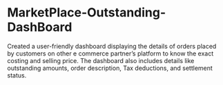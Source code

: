 # MarketPlace-Outstanding-DashBoard
Created a user-friendly dashboard displaying the details of orders placed by customers on other e commerce partner’s platform to know the exact costing and selling price. The dashboard also includes details like outstanding amounts, order description, Tax deductions, and settlement status.
